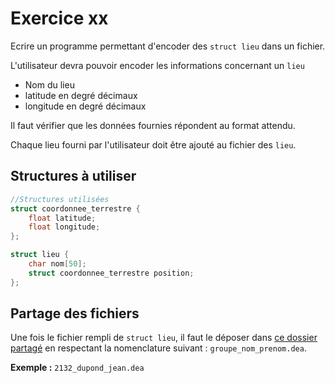 # Exercice xx

Ecrire un programme permettant d'encoder des `struct lieu` dans un fichier.

L'utilisateur devra pouvoir encoder les informations concernant un `lieu`
- Nom du lieu
- latitude en degré décimaux
- longitude en degré décimaux

Il faut vérifier que les données fournies répondent au format attendu.

Chaque lieu fourni par l'utilisateur doit être ajouté au fichier des `lieu`.

## Structures à utiliser

```c
//Structures utilisées
struct coordonnee_terrestre {
    float latitude;
    float longitude;
};

struct lieu {
    char nom[50];
    struct coordonnee_terrestre position;
};
```

## Partage des fichiers

Une fois le fichier rempli de `struct lieu`, il faut le déposer dans [ce dossier partagé](https://hepl-my.sharepoint.com/:f:/g/personal/cedric_thiernesse_hepl_be/Ep_GRf5AiHtJpqcdJtMF4D8BZs0lEWtQQvJrqZ-S3k9Xjg?e=BzCNAK) en respectant la nomenclature suivant : `groupe_nom_prenom.dea`.

**Exemple :** `2132_dupond_jean.dea`

